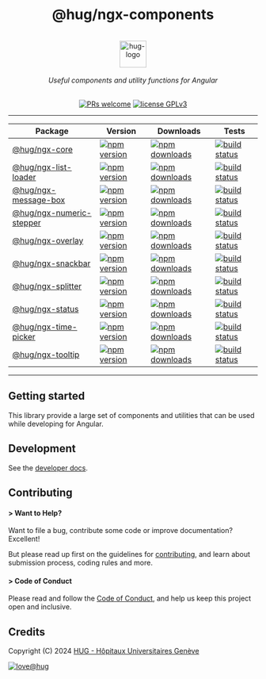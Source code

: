 <div align="center">

# @hug/ngx-components

<p align="center">
    <br/>
    <a href="https://www.hug.ch">
        <img src="https://cdn.hug.ch/svgs/hug/hug-logo-horizontal.svg" alt="hug-logo" height="54px" />
    </a>
    <br/><br/>
    <i>Useful components and utility functions for Angular</i>
    <br/><br/>
</p>

<p align="center">
    <a href="https://github.com/dsi-hug/ngx-components/blob/main/CONTRIBUTING.md#-submitting-a-pull-request-pr">
        <img src="https://img.shields.io/badge/PRs-welcome-brightgreen.svg" alt="PRs welcome" /></a>
    <a href="https://github.com/dsi-hug/ngx-components/blob/main/LICENSE">
        <img src="https://img.shields.io/badge/license-GPLv3-ff69b4.svg" alt="license GPLv3" /></a>
</p>

<hr/>

Package | Version | Downloads | Tests
--- | --- | --- | ---
[@hug/ngx-core](/projects/core) | [![npm version][npm-logo-core]][npm-core] | [![npm downloads][npm-dl-logo-core]][npm-dl-core] | [![build status][tests-logo-core]][tests-core]
[@hug/ngx-list-loader](/projects/list-loader) | [![npm version][npm-logo-list-loader]][npm-list-loader] | [![npm downloads][npm-dl-logo-list-loader]][npm-dl-list-loader] | [![build status][tests-logo-list-loader]][tests-list-loader]
[@hug/ngx-message-box](/projects/message-box) | [![npm version][npm-logo-message-box]][npm-message-box] | [![npm downloads][npm-dl-logo-message-box]][npm-dl-message-box] | [![build status][tests-logo-message-box]][tests-message-box]
[@hug/ngx-numeric-stepper](/projects/numeric-stepper) | [![npm version][npm-logo-numeric-stepper]][npm-numeric-stepper] | [![npm downloads][npm-dl-logo-numeric-stepper]][npm-dl-numeric-stepper] | [![build status][tests-logo-numeric-stepper]][tests-numeric-stepper]
[@hug/ngx-overlay](/projects/overlay) | [![npm version][npm-logo-overlay]][npm-overlay] | [![npm downloads][npm-dl-logo-overlay]][npm-dl-overlay] | [![build status][tests-logo-overlay]][tests-overlay]
[@hug/ngx-snackbar](/projects/snackbar) | [![npm version][npm-logo-snackbar]][npm-snackbar] | [![npm downloads][npm-dl-logo-snackbar]][npm-dl-snackbar] | [![build status][tests-logo-snackbar]][tests-snackbar]
[@hug/ngx-splitter](/projects/splitter) | [![npm version][npm-logo-splitter]][npm-splitter] | [![npm downloads][npm-dl-logo-splitter]][npm-dl-splitter] | [![build status][tests-logo-splitter]][tests-splitter]
[@hug/ngx-status](/projects/status) | [![npm version][npm-logo-status]][npm-status] | [![npm downloads][npm-dl-logo-status]][npm-dl-status] | [![build status][tests-logo-status]][tests-status]
[@hug/ngx-time-picker](/projects/time-picker) | [![npm version][npm-logo-time-picker]][npm-time-picker] | [![npm downloads][npm-dl-logo-time-picker]][npm-dl-time-picker] | [![build status][tests-logo-time-picker]][tests-time-picker]
[@hug/ngx-tooltip](/projects/tooltip) | [![npm version][npm-logo-tooltip]][npm-tooltip] | [![npm downloads][npm-dl-logo-tooltip]][npm-dl-tooltip] | [![build status][tests-logo-tooltip]][tests-tooltip]

</div>

<hr/>

## Getting started

This library provide a large set of components and utilities that can be used while developing for Angular.


## Development

See the [developer docs][developer].


## Contributing

#### > Want to Help?

Want to file a bug, contribute some code or improve documentation? Excellent!

But please read up first on the guidelines for [contributing][contributing], and learn about submission process, coding rules and more.

#### > Code of Conduct

Please read and follow the [Code of Conduct][codeofconduct], and help us keep this project open and inclusive.


## Credits

Copyright (C) 2024 [HUG - Hôpitaux Universitaires Genève][dsi-hug]

[![love@hug](https://img.shields.io/badge/@hug-%E2%9D%A4%EF%B8%8Flove-magenta)][dsi-hug]




[license]: https://github.com/dsi-hug/ngx-components/blob/main/LICENSE
[developer]: https://github.com/dsi-hug/ngx-components/blob/main/DEVELOPER.md
[contributing]: https://github.com/dsi-hug/ngx-components/blob/main/CONTRIBUTING.md
[codeofconduct]: https://github.com/dsi-hug/ngx-components/blob/main/CODE_OF_CONDUCT.md
[dsi-hug]: https://github.com/dsi-hug

[npm-core]: https://www.npmjs.com/package/@hug/core
[npm-list-loader]: https://www.npmjs.com/package/@hug/list-loader
[npm-message-box]: https://www.npmjs.com/package/@hug/message-box
[npm-numeric-stepper]: https://www.npmjs.com/package/@hug/numeric-stepper
[npm-overlay]: https://www.npmjs.com/package/@hug/overlay
[npm-snackbar]: https://www.npmjs.com/package/@hug/snackbar
[npm-splitter]: https://www.npmjs.com/package/@hug/splitter
[npm-status]: https://www.npmjs.com/package/@hug/status
[npm-time-picker]: https://www.npmjs.com/package/@hug/time-picker
[npm-tooltip]: https://www.npmjs.com/package/@hug/tooltip

[npm-logo-core]: https://img.shields.io/npm/v/@hug/ngx-core.svg?color=blue&logo=npm
[npm-logo-list-loader]: https://img.shields.io/npm/v/@hug/ngx-list-loader.svg?color=blue&logo=npm
[npm-logo-message-box]: https://img.shields.io/npm/v/@hug/ngx-message-box.svg?color=blue&logo=npm
[npm-logo-numeric-stepper]: https://img.shields.io/npm/v/@hug/ngx-numeric-stepper.svg?color=blue&logo=npm
[npm-logo-overlay]: https://img.shields.io/npm/v/@hug/ngx-overlay.svg?color=blue&logo=npm
[npm-logo-snackbar]: https://img.shields.io/npm/v/@hug/ngx-snackbar.svg?color=blue&logo=npm
[npm-logo-splitter]: https://img.shields.io/npm/v/@hug/ngx-splitter.svg?color=blue&logo=npm
[npm-logo-status]: https://img.shields.io/npm/v/@hug/ngx-status.svg?color=blue&logo=npm
[npm-logo-time-picker]: https://img.shields.io/npm/v/@hug/ngx-time-picker.svg?color=blue&logo=npm
[npm-logo-tooltip]: https://img.shields.io/npm/v/@hug/ngx-tooltip.svg?color=blue&logo=npm

[npm-dl-core]: https://npmcharts.com/compare/@hug/ngx-core?minimal=true
[npm-dl-list-loader]: https://npmcharts.com/compare/@hug/ngx-list-loader?minimal=true
[npm-dl-message-box]: https://npmcharts.com/compare/@hug/ngx-message-box?minimal=true
[npm-dl-numeric-stepper]: https://npmcharts.com/compare/@hug/ngx-numeric-stepper?minimal=true
[npm-dl-overlay]: https://npmcharts.com/compare/@hug/ngx-overlay?minimal=true
[npm-dl-snackbar]: https://npmcharts.com/compare/@hug/ngx-snackbar?minimal=true
[npm-dl-splitter]: https://npmcharts.com/compare/@hug/ngx-splitter?minimal=true
[npm-dl-status]: https://npmcharts.com/compare/@hug/ngx-status?minimal=true
[npm-dl-time-picker]: https://npmcharts.com/compare/@hug/ngx-time-picker?minimal=true
[npm-dl-tooltip]: https://npmcharts.com/compare/@hug/ngx-tooltip?minimal=true

[npm-dl-logo-core]: https://img.shields.io/npm/dw/@hug/ngx-core.svg?color=7986CB&logo=npm&label=npm
[npm-dl-logo-list-loader]: https://img.shields.io/npm/dw/@hug/ngx-list-loader.svg?color=7986CB&logo=npm&label=npm
[npm-dl-logo-message-box]: https://img.shields.io/npm/dw/@hug/ngx-message-box.svg?color=7986CB&logo=npm&label=npm
[npm-dl-logo-numeric-stepper]: https://img.shields.io/npm/dw/@hug/ngx-numeric-stepper.svg?color=7986CB&logo=npm&label=npm
[npm-dl-logo-overlay]: https://img.shields.io/npm/dw/@hug/ngx-overlay.svg?color=7986CB&logo=npm&label=npm
[npm-dl-logo-snackbar]: https://img.shields.io/npm/dw/@hug/ngx-snackbar.svg?color=7986CB&logo=npm&label=npm
[npm-dl-logo-splitter]: https://img.shields.io/npm/dw/@hug/ngx-splitter.svg?color=7986CB&logo=npm&label=npm
[npm-dl-logo-status]: https://img.shields.io/npm/dw/@hug/ngx-status.svg?color=7986CB&logo=npm&label=npm
[npm-dl-logo-time-picker]: https://img.shields.io/npm/dw/@hug/ngx-time-picker.svg?color=7986CB&logo=npm&label=npm
[npm-dl-logo-tooltip]: https://img.shields.io/npm/dw/@hug/ngx-tooltip.svg?color=7986CB&logo=npm&label=npm

[tests-core]: https://github.com/dsi-hug/ngx-components/actions/workflows/ci_test_core.yml
[tests-list-loader]: https://github.com/dsi-hug/ngx-components/actions/workflows/ci_test_list-loader.yml
[tests-message-box]: https://github.com/dsi-hug/ngx-components/actions/workflows/ci_test_message-box.yml
[tests-numeric-stepper]: https://github.com/dsi-hug/ngx-components/actions/workflows/ci_test_numeric-stepper.yml
[tests-overlay]: https://github.com/dsi-hug/ngx-components/actions/workflows/ci_test_overlay.yml
[tests-snackbar]: https://github.com/dsi-hug/ngx-components/actions/workflows/ci_test_snackbar.yml
[tests-splitter]: https://github.com/dsi-hug/ngx-components/actions/workflows/ci_test_splitter.yml
[tests-status]: https://github.com/dsi-hug/ngx-components/actions/workflows/ci_test_status.yml
[tests-time-picker]: https://github.com/dsi-hug/ngx-components/actions/workflows/ci_test_time-picker.yml
[tests-tooltip]: https://github.com/dsi-hug/ngx-components/actions/workflows/ci_test_tooltip.yml

[tests-logo-core]: https://github.com/dsi-hug/ngx-components/actions/workflows/ci_test_core.yml/badge.svg
[tests-logo-list-loader]: https://github.com/dsi-hug/ngx-components/actions/workflows/ci_test_list-loader.yml/badge.svg
[tests-logo-message-box]: https://github.com/dsi-hug/ngx-components/actions/workflows/ci_test_message-box.yml/badge.svg
[tests-logo-numeric-stepper]: https://github.com/dsi-hug/ngx-components/actions/workflows/ci_test_numeric-stepper.yml/badge.svg
[tests-logo-overlay]: https://github.com/dsi-hug/ngx-components/actions/workflows/ci_test_overlay.yml/badge.svg
[tests-logo-snackbar]: https://github.com/dsi-hug/ngx-components/actions/workflows/ci_test_snackbar.yml/badge.svg
[tests-logo-splitter]: https://github.com/dsi-hug/ngx-components/actions/workflows/ci_test_splitter.yml/badge.svg
[tests-logo-status]: https://github.com/dsi-hug/ngx-components/actions/workflows/ci_test_status.yml/badge.svg
[tests-logo-time-picker]: https://github.com/dsi-hug/ngx-components/actions/workflows/ci_test_time-picker.yml/badge.svg
[tests-logo-tooltip]: https://github.com/dsi-hug/ngx-components/actions/workflows/ci_test_tooltip.yml/badge.svg
